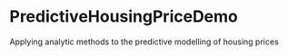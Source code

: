 # PredictiveHousingPriceDemo
Applying analytic methods to the predictive modelling of housing prices
